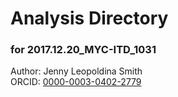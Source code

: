 # Analysis Directory 
### for 2017.12.20_MYC-ITD_1031
Author: Jenny Leopoldina Smith<br>
ORCID: [0000-0003-0402-2779](https://orcid.org/0000-0003-0402-2779)
<br>